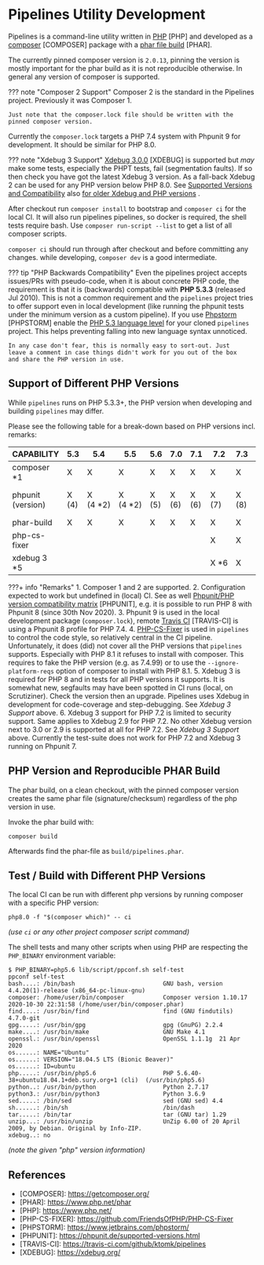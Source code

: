 # Pipelines Utility Development

Pipelines is a command-line utility written in [PHP][PHP] \[PHP] and
developed as a [composer][COMPOSER] \[COMPOSER] package with a [phar
file build][PHAR] \[PHAR].

The currently pinned composer version is `2.0.13`, pinning the version
is mostly important for the phar build as it is not reproducible
otherwise. In general any version of composer is supported.

??? note "Composer 2 Support"
    Composer 2 is the standard in the Pipelines project. Previously it
    was Composer 1.

    Just note that the composer.lock file should be written with the
    pinned composer version.

Currently the `composer.lock` targets a PHP 7.4 system with Phpunit 9
for development. It should be similar for PHP 8.0.

??? note "Xdebug 3 Support"
    [Xdebug 3.0.0][XDEBUG] \[XDEBUG] is supported but _may_ make some
    tests, especially the PHPT tests, fail (segmentation faults). If so
    then check you have got the latest Xdebug 3 version. As a fall-back
    Xdebug 2 can be used for any PHP version below PHP 8.0.
    See [Supported Versions and Compatibility](https://xdebug.org/docs/compat)
    also [for older Xdebug and PHP versions](https://2.xdebug.org/docs/compat)
    .

After checkout run `composer install` to bootstrap and `composer ci`
for the local CI. It will also run pipelines pipelines, so docker is
required, the shell tests require bash. Use `composer run-script --list`
to get a list of all composer scripts.

`composer ci` should run through after checkout and before committing
any changes. while developing, `composer dev` is a good intermediate.

??? tip "PHP Backwards Compatibility"
    Even the pipelines project accepts issues/PRs with pseudo-code,
    when it is about concrete PHP code, the requirement is that it is
    (backwards) compatible with **PHP 5.3.3** (released Jul 2010). This
    is not a common requirement and the `pipelines` project tries to
    offer support even in local development (like running the phpunit
    tests under the minimum version as a custom pipeline). If you use
    [Phpstorm][PHPSTORM] \[PHPSTORM] enable the [PHP 5.3 language
    level](https://www.jetbrains.com/help/phpstorm/php.html) for your
    cloned `pipelines` project. This helps preventing falling into new
    language syntax unnoticed.

    In any case don't fear, this is normally easy to sort-out. Just
    leave a comment in case things didn't work for you out of the box
    and share the PHP version in use.

## Support of Different PHP Versions

While `pipelines` runs on PHP 5.3.3+, the PHP version when developing
and building `pipelines` may differ.

Please see the following table for a break-down based on PHP versions
incl. remarks:

| CAPABILITY   | 5.3 | 5.4 | 5.5 | 5.6 | 7.0 | 7.1 | 7.2 | 7.3 | 7.4 | 8.0 | 8.1 |
|--------------|-----|-----|-----|-----|-----|-----|-----|-----|-----|-----|-----|
| composer *1  | X   | X   | X   | X   | X   | X   | X   | X   | X   | X   | X   |
| phpunit (version) | X (4)   | X (4&nbsp;*2) | X (4&nbsp;*2) | X (5)   | X (6)   | X (6)   | X (7)   | X (8)   | X (8/ 9&nbsp;*3) | X (8&nbsp;*2/ 9)   | X (8&nbsp;*2/ 9)   |
| phar-build   | X   | X   | X   | X   | X   | X   | X   | X   | X   | X   | X   |
| php-cs-fixer |     |     |     |     |     |     | X   | X   | X   | X   | X *4|
| xdebug 3 *5  |     |     |     |     |     |     | X&nbsp;*6| X   | X   | X   | X   |

???+ info "Remarks"
    1. Composer 1 and 2 are supported.
    2. Configuration expected to work but undefined in (local) CI. See
       as well [Phpunit/PHP version compatibility matrix][PHPUNIT]
       \[PHPUNIT], e.g. it is possible to run PHP 8 with Phpunit 8
       (since 30th Nov 2020).
    3. Phpunit 9 is used in the local development package
       (`composer.lock`), remote [Travis CI][TRAVIS-CI] \[TRAVIS-CI] is
       using a Phpunit 8 profile for PHP 7.4.
    4. [PHP-CS-Fixer][PHP-CS-FIXER] is used in `pipelines` to control
       the code style, so relatively central in the CI pipeline.
       Unfortunately, it does (did) not cover all the PHP versions that
       `pipelines` supports. Especially with PHP 8.1 it refuses to install
       with composer. This requires to fake the PHP version (e.g. as
       7.4.99) or to use the `--ignore-platform-reqs` option of composer
       to install with PHP 8.1.
    5. Xdebug 3 is required for PHP 8 and in tests for all PHP versions
       it supports. It is somewhat new, segfaults may have been spotted in
       CI runs (local, on Scrutiziner). Check the version then an upgrade. Pipelines uses Xdebug in development for code-coverage and step-debugging. See
       _Xdebug 3 Support_ above.
    6. Xdebug 3 support for PHP 7.2 is limited to security support. Same
       applies to Xdebug 2.9 for PHP 7.2. No other Xdebug version next
       to 3.0 or 2.9 is supported at all for PHP 7.2. See _Xdebug 3
       Support_ above. Currently the test-suite does not work for PHP
       7.2 and Xdebug 3 running on Phpunit 7.

## PHP Version and Reproducible PHAR Build

The phar build, on a clean checkout, with the pinned composer version
creates the same phar file (signature/checksum) regardless of the php
version in use.

Invoke the phar build with:

```shell
composer build
```

Afterwards find the phar-file as `build/pipelines.phar`.

## Test / Build with Different PHP Versions

The local CI can be run with different php versions by running composer
with a specific PHP version:

~~~
php8.0 -f "$(composer which)" -- ci
~~~
_(use `ci` or any other project composer script command)_

The shell tests and many other scripts when using PHP are respecting the
`PHP_BINARY` environment variable:

~~~
$ PHP_BINARY=php5.6 lib/script/ppconf.sh self-test
ppconf self-test
bash....: /bin/bash                       	GNU bash, version 4.4.20(1)-release (x86_64-pc-linux-gnu)
composer: /home/user/bin/composer          	Composer version 1.10.17 2020-10-30 22:31:58 (/home/user/bin/composer.phar)
find....: /usr/bin/find                   	find (GNU findutils) 4.7.0-git
gpg.....: /usr/bin/gpg                    	gpg (GnuPG) 2.2.4
make....: /usr/bin/make                   	GNU Make 4.1
openssl.: /usr/bin/openssl                	OpenSSL 1.1.1g  21 Apr 2020
os......: NAME="Ubuntu"
os......: VERSION="18.04.5 LTS (Bionic Beaver)"
os......: ID=ubuntu
php.....: /usr/bin/php5.6                 	PHP 5.6.40-38+ubuntu18.04.1+deb.sury.org+1 (cli)  (/usr/bin/php5.6)
python..: /usr/bin/python                 	Python 2.7.17
python3.: /usr/bin/python3                	Python 3.6.9
sed.....: /bin/sed                        	sed (GNU sed) 4.4
sh......: /bin/sh                         	/bin/dash
tar.....: /bin/tar                        	tar (GNU tar) 1.29
unzip...: /usr/bin/unzip                  	UnZip 6.00 of 20 April 2009, by Debian. Original by Info-ZIP.
xdebug..: no
~~~
_(note the given "php" version information)_

## References

* \[COMPOSER]: https://getcomposer.org/
* \[PHAR]: https://www.php.net/phar
* \[PHP]: https://www.php.net/
* \[PHP-CS-FIXER]: https://github.com/FriendsOfPHP/PHP-CS-Fixer
* \[PHPSTORM]: https://www.jetbrains.com/phpstorm/
* \[PHPUNIT]: https://phpunit.de/supported-versions.html
* \[TRAVIS-CI]: https://travis-ci.com/github/ktomk/pipelines
* \[XDEBUG]: https://xdebug.org/

[COMPOSER]: https://getcomposer.org/
[PHAR]: https://www.php.net/phar
[PHP]: https://www.php.net/
[PHP-CS-FIXER]: https://github.com/FriendsOfPHP/PHP-CS-Fixer
[PHPSTORM]: https://www.jetbrains.com/phpstorm/
[PHPUNIT]: https://phpunit.de/supported-versions.html
[TRAVIS-CI]: https://travis-ci.com/github/ktomk/pipelines
[XDEBUG]: https://xdebug.org/
